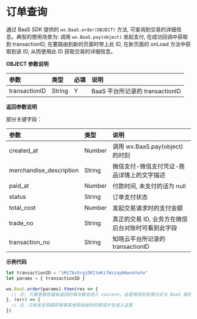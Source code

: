 <!-- ex_nonav -->

# 订单查询

通过 BaaS SDK 提供的 `wx.BaaS.order(OBJECT)` 方法, 可查询到交易的详细信息。典型的使用场景为: 调用 `wx.BaaS.pay(object)` 发起支付, 在成功回调中获取到 transactionID, 在要路由到新的页面时带上此 ID, 在新页面的 onLoad 方法中获取到该 ID, 从而使用此 ID 获取交易的详细信息。

**OBJECT 参数说明**

| 参数          | 类型    | 必填 | 说明 |
| :------------ | :----- | :-- | :-- |
| transactionID | String |  Y  | BaaS 平台所记录的 transactionID |

**返回参数说明**

部分关键字段：

| 参数                    | 类型    | 说明 |
| :---------------------- | :----- | :-- |
| created_at              | Number | 调用 wx.BaaS.pay(object) 的时刻 |
| merchandise_description | String | 微信支付-微信支付凭证-商品详情上的文字描述 |
| paid_at                 | Number | 付款时间, 未支付的话为 null |
| status                  | String | 订单支付状态 |
| total_cost              | Number | 发起交易请求时的支付金额 |
| trade_no                | String | 真正的交易 ID, 业务方在微信后台对账时可看到此字段 |
| transaction_no          | String | 知晓云平台所记录的 transactionID |

**示例代码**

```js
let transactionID = "iMiTAsOrgjDKItmKifWzzayHAwneYwYo"
let params = { transactionID }

wx.BaaS.order(params).then(res => {
  // 注: 只要是服务器有返回的情况都会进入 success，这是微信的处理方式与 BaaS 服务(器)无关
}, (err) => {
  // 注：只有发生网络异常等其他系统级别的错误才会进入这里
})
```